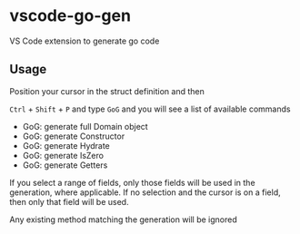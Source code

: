 # vscode-go-gen

VS Code extension to generate go code

## Usage

Position your cursor in the struct definition and then

`Ctrl` + `Shift` + `P` and type `GoG` and you will see a list of available commands

- GoG: generate full Domain object
- GoG: generate Constructor
- GoG: generate Hydrate
- GoG: generate IsZero
- GoG: generate Getters

If you select a range of fields, only those fields will be used in the generation, where applicable.
If no selection and the cursor is on a field, then only that field will be used.

Any existing method matching the generation will be ignored
